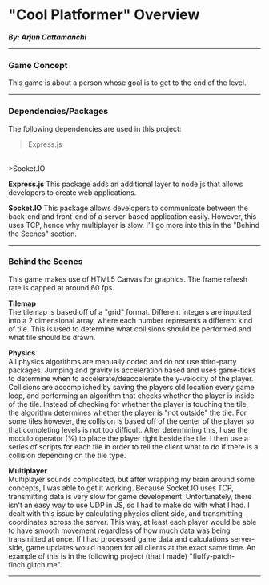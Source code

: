 <h1>
  "Cool Platformer" Overview
</h1>

***By: Arjun Cattamanchi***

***
**<h3>Game Concept</h3>**

This game is about a person whose goal is to get to the end of the level.

***
**<h3>Dependencies/Packages</h3>**

The following dependencies are used in this project:
>Express.js
<br>
>Socket.IO

**Express.js**
This package adds an additional layer to node.js that allows developers to create web applications.

**Socket.IO**
This package allows developers to communicate between the back-end and front-end of a server-based application easily. However, this uses TCP, hence why multiplayer is slow. I'll go more into this in the "Behind the Scenes" section.
***

**<h3>Behind the Scenes</h3>**

This game makes use of HTML5 Canvas for graphics. The frame refresh rate is capped at around 60 fps.

**Tilemap** <br>
The tilemap is based off of a "grid" format. Different integers are inputted into a 2 dimensional array, where each number represents a different kind of tile. This is used to determine what collisions should be performed and what tile should be drawn.

**Physics** <br>
All physics algorithms are manually coded and do not use third-party packages. Jumping and gravity is acceleration based and uses game-ticks to determine when to accelerate/deaccelerate the y-velocity of the player. Collisions are accomplished by saving the players old location every game loop, and performing an algorithm that checks whether the player is inside of the tile. Instead of checking for whether the player is touching the tile, the algorithm determines whether the player is "not outside" the tile. For some tiles however, the collision is based off of the center of the player so that completing levels is not too difficult. After determining this, I use the modulo operator (%) to place the player right beside the tile. I then use a series of scripts for each tile in order to tell the client what to do if there is a collision depending on the tile type.

**Multiplayer** <br>
Multiplayer sounds complicated, but after wrapping my brain around some concepts, I was able to get it working. Because Socket.IO uses TCP, transmitting data is very slow for game development. Unfortunately, there isn't an easy way to use UDP in JS, so I had to make do with what I had. I dealt with this issue by calculating physics client side, and transmitting coordinates across the server. This way, at least each player would be able to have smooth movement regardless of how much data was being transmitted at once. If I had processed game data and calculations server-side, game updates would happen for all clients at the exact same time. An example of this is in the following project (that I made) "fluffy-patch-finch.glitch.me".
***